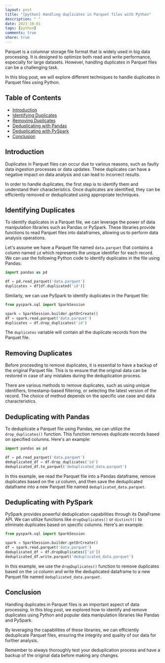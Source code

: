 ```yaml
---
layout: post
title: "[python] Handling duplicates in Parquet files with Python"
description: " "
date: 2023-10-01
tags: [python]
comments: true
share: true
---
```


Parquet is a columnar storage file format that is widely used in big data processing. It is designed to optimize both read and write performance, especially for large datasets. However, handling duplicates in Parquet files can be a challenging task.

In this blog post, we will explore different techniques to handle duplicates in Parquet files using Python.

## Table of Contents
- [Introduction](#introduction)
- [Identifying Duplicates](#identifying-duplicates)
- [Removing Duplicates](#removing-duplicates)
- [Deduplicating with Pandas](#deduplicating-with-pandas)
- [Deduplicating with PySpark](#deduplicating-with-pyspark)
- [Conclusion](#conclusion)

## Introduction

Duplicates in Parquet files can occur due to various reasons, such as faulty data ingestion processes or data updates. These duplicates can have a negative impact on data analysis and can lead to incorrect results.

In order to handle duplicates, the first step is to identify them and understand their characteristics. Once duplicates are identified, they can be efficiently removed or deduplicated using appropriate techniques.

## Identifying Duplicates

To identify duplicates in a Parquet file, we can leverage the power of data manipulation libraries such as Pandas or PySpark. These libraries provide functions to read Parquet files into dataframes, allowing us to perform data analysis operations.

Let's assume we have a Parquet file named `data.parquet` that contains a column named `id` which represents the unique identifier for each record. We can use the following Python code to identify duplicates in the file using Pandas:

```python
import pandas as pd

df = pd.read_parquet('data.parquet')
duplicates = df[df.duplicated('id')]
```

Similarly, we can use PySpark to identify duplicates in the Parquet file:

```python
from pyspark.sql import SparkSession

spark = SparkSession.builder.getOrCreate()
df = spark.read.parquet('data.parquet')
duplicates = df.drop_duplicates('id')
```

The `duplicates` variable will contain all the duplicate records from the Parquet file.

## Removing Duplicates

Before proceeding to remove duplicates, it is essential to have a backup of the original Parquet file. This is to ensure that the original data can be restored in case of any mistakes during the deduplication process.

There are various methods to remove duplicates, such as using unique identifiers, timestamp-based filtering, or selecting the latest version of the record. The choice of method depends on the specific use case and data characteristics.

## Deduplicating with Pandas

To deduplicate a Parquet file using Pandas, we can utilize the `drop_duplicates()` function. This function removes duplicate records based on specified columns. Here's an example:

```python
import pandas as pd

df = pd.read_parquet('data.parquet')
deduplicated_df = df.drop_duplicates('id')
deduplicated_df.to_parquet('deduplicated_data.parquet')
```

In this example, we read the Parquet file into a Pandas dataframe, remove duplicates based on the `id` column, and then save the deduplicated dataframe into a new Parquet file named `deduplicated_data.parquet`.

## Deduplicating with PySpark

PySpark provides powerful deduplication capabilities through its DataFrame API. We can utilize functions like `dropDuplicates()` or `distinct()` to eliminate duplicates based on specific columns. Here's an example:

```python
from pyspark.sql import SparkSession

spark = SparkSession.builder.getOrCreate()
df = spark.read.parquet('data.parquet')
deduplicated_df = df.dropDuplicates(['id'])
deduplicated_df.write.parquet('deduplicated_data.parquet')
```

In this example, we use the `dropDuplicates()` function to remove duplicates based on the `id` column and write the deduplicated dataframe to a new Parquet file named `deduplicated_data.parquet`.

## Conclusion

Handling duplicates in Parquet files is an important aspect of data processing. In this blog post, we explored how to identify and remove duplicates using Python and popular data manipulation libraries like Pandas and PySpark.

By leveraging the capabilities of these libraries, we can efficiently deduplicate Parquet files, ensuring the integrity and quality of our data for further analysis.

Remember to always thoroughly test your deduplication process and have a backup of the original data before making any changes.
